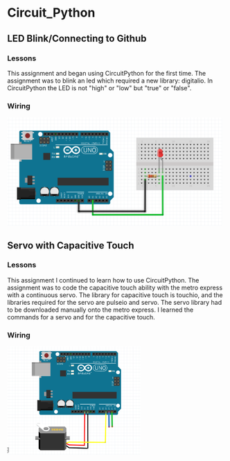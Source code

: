 # Circuit_Python

## LED Blink/Connecting to Github

### Lessons

This assignment and began using CircuitPython for the first time. The assignment was to blink an led which required a new library: digitalio. In CircuitPython the LED is not "high" or "low" but "true" or "false". 
### Wiring

<img src = "https://github.com/hnovak94/Circuit_Python/blob/main/media%2Bwiring/led_blink_wd.png" height = "250">

## Servo with Capacitive Touch

### Lessons

This assignment I continued to learn how to use CircuitPython. The assignment was to code the capacitive touch ability with the metro express with a continuous servo. The library for capacitive touch is touchio, and the libraries required for the servo are pulseio and servo. The servo library had to be downloaded manually onto the metro express. I learned the commands for a servo and for the capacitive touch. 


### Wiring

<img src= "https://github.com/hnovak94/Circuit_Python/blob/main/media%2Bwiring/cp_servo_wd.png" height = "250">
